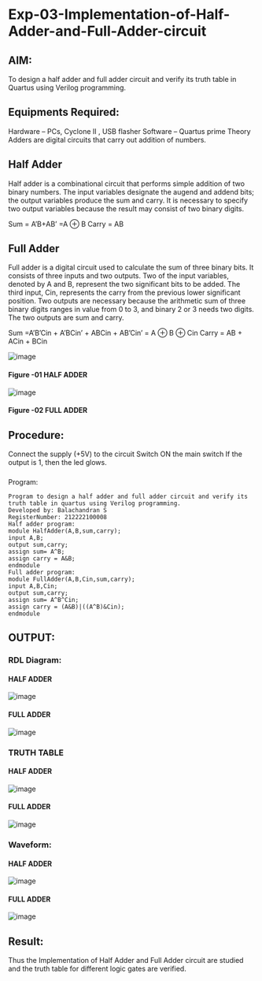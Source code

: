 
# Exp-03-Implementation-of-Half-Adder-and-Full-Adder-circuit

## AIM:
To design a half adder and full adder circuit and verify its truth table in Quartus using Verilog programming.

## Equipments Required:
Hardware – PCs, Cyclone II , USB flasher
Software – Quartus prime
Theory
Adders are digital circuits that carry out addition of numbers.

## Half Adder
Half adder is a combinational circuit that performs simple addition of two binary numbers. The input variables designate the augend and addend bits; the output variables produce the sum and carry. It is necessary to specify two output variables because the result may consist of two binary digits.

Sum = A’B+AB’ =A ⊕ B Carry = AB

## Full Adder
Full adder is a digital circuit used to calculate the sum of three binary bits. It consists of three inputs and two outputs. Two of the input variables, denoted by A and B, represent the two significant bits to be added. The third input, Cin, represents the carry from the previous lower significant position. Two outputs are necessary because the arithmetic sum of three binary digits ranges in value from 0 to 3, and binary 2 or 3 needs two digits. The two outputs are sum and carry.

Sum =A’B’Cin + A’BCin’ + ABCin + AB’Cin’ = A ⊕ B ⊕ Cin Carry = AB + ACin + BCin

 ![image](https://user-images.githubusercontent.com/36288975/163552156-a13e5a56-c638-4110-97d9-8896907c8d25.png)

#### Figure -01 HALF ADDER 


![image](https://user-images.githubusercontent.com/36288975/163552057-b3547877-6d07-45b4-b7e0-bcfebfad9e1d.png)

#### Figure -02 FULL ADDER 

## Procedure:

Connect the supply (+5V) to the circuit
Switch ON the main switch
If the output is 1, then the led glows.
### 
Program:
```
Program to design a half adder and full adder circuit and verify its truth table in quartus using Verilog programming.
Developed by: Balachandran S
RegisterNumber: 212222100008
Half adder program:
module HalfAdder(A,B,sum,carry);
input A,B;
output sum,carry;
assign sum= A^B;
assign carry = A&B;
endmodule
Full adder program:
module FullAdder(A,B,Cin,sum,carry);
input A,B,Cin;
output sum,carry;
assign sum= A^B^Cin;
assign carry = (A&B)|((A^B)&Cin);
endmodule

```
## OUTPUT:

### RDL Diagram:

#### HALF ADDER
![image](https://github.com/PriyankaAnnadurai/Exp-02-Implementation-of-Half-Adder-and-Full-Adder-circuit/assets/118351569/71a3eb96-da66-46de-a2d9-1645d8ee54d1)

#### FULL ADDER
![image](https://github.com/PriyankaAnnadurai/Exp-02-Implementation-of-Half-Adder-and-Full-Adder-circuit/assets/118351569/9530133a-8b2e-4f16-b0f8-0f7e22ec9e2a)


### TRUTH TABLE 

#### HALF ADDER
![image](https://github.com/PriyankaAnnadurai/Exp-02-Implementation-of-Half-Adder-and-Full-Adder-circuit/assets/118351569/7c6ac847-6a3f-489d-94ad-2e287ccd0222)


#### FULL ADDER
![image](https://github.com/PriyankaAnnadurai/Exp-02-Implementation-of-Half-Adder-and-Full-Adder-circuit/assets/118351569/1e0a0b0c-ae7b-4de3-8519-f007cf7211db)


### Waveform:

#### HALF ADDER
![image](https://github.com/PriyankaAnnadurai/Exp-02-Implementation-of-Half-Adder-and-Full-Adder-circuit/assets/118351569/218a4305-8c84-4935-916f-ec9d19dbde14)

#### FULL ADDER
![image](https://github.com/PriyankaAnnadurai/Exp-02-Implementation-of-Half-Adder-and-Full-Adder-circuit/assets/118351569/7b3e726c-da2c-4c14-a095-7c14956bae56)


## Result:
Thus the Implementation of Half Adder and Full Adder circuit are studied and the truth table for different logic gates are verified.
